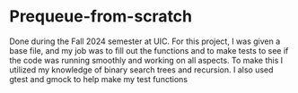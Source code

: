 # Prequeue-from-scratch
Done during the Fall 2024 semester at UIC. For this project, I was given a base file, and my job was to fill out the functions and to make tests to see if the code was running smoothly and working on all aspects. To make this I utilized my knowledge of binary search trees and recursion. I also used gtest and gmock to help make my test functions
